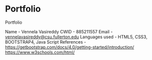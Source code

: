 # Portfolio
Portfolio

Name - Vennela Vasireddy
CWID - 885211557
Email - vennelavasireddy@csu.fullerton.edu
Languages used - HTML5, CSS3, BOOTSTRAP4, Java Script
References - https://getbootstrap.com/docs/4.0/getting-started/introduction/
https://www.w3schools.com/html/



